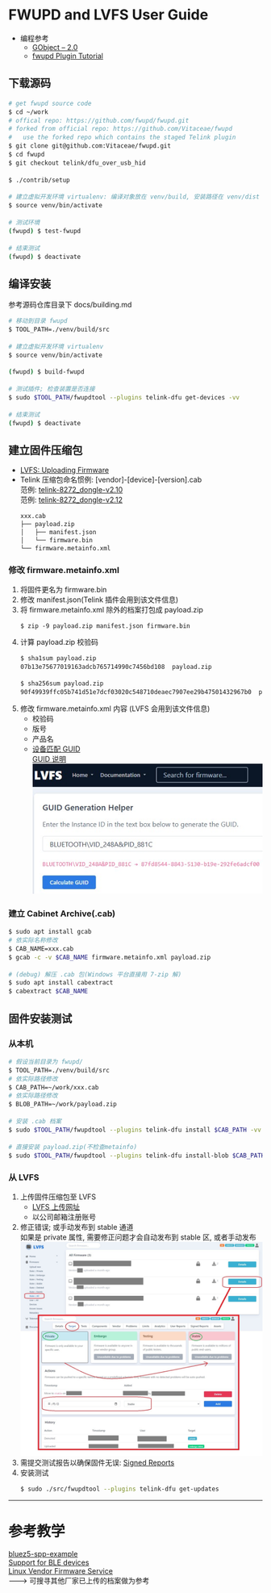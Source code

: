 # FWUPD and LVFS User Guide

+ 编程参考
    + [GObject – 2.0](https://docs.gtk.org/gobject/)
    + [fwupd Plugin Tutorial](https://fwupd.github.io/libfwupdplugin/tutorial.html)

## 下载源码

```bash
# get fwupd source code
$ cd ~/work
# offical repo: https://github.com/fwupd/fwupd.git
# forked from official repo: https://github.com/Vitaceae/fwupd
#   use the forked repo which contains the staged Telink plugin
$ git clone git@github.com:Vitaceae/fwupd.git
$ cd fwupd
$ git checkout telink/dfu_over_usb_hid

$ ./contrib/setup

# 建立虚拟开发环境 virtualenv: 编译对象放在 venv/build, 安装路径在 venv/dist
$ source venv/bin/activate

# 测试环境
(fwupd) $ test-fwupd

# 结束测试
(fwupd) $ deactivate
```

## 编译安装

参考源码仓库目录下 docs/building.md

```bash
# 移动到目录 fwupd
$ TOOL_PATH=./venv/build/src

# 建立虚拟开发环境 virtualenv
$ source venv/bin/activate

(fwupd) $ build-fwupd

# 测试插件; 检查装置是否连接
$ sudo $TOOL_PATH/fwupdtool --plugins telink-dfu get-devices -vv

# 结束测试
(fwupd) $ deactivate
```

## 建立固件压缩包

+ [LVFS: Uploading Firmware](https://lvfs.readthedocs.io/en/latest/upload.html)
+ Telink 压缩包命名惯例: [vendor]-[device]-[version].cab  
  范例: [telink-8272_dongle-v2.10](inc/telink-8272_dongle-v2.10)  
  范例: [telink-8272_dongle-v2.12](inc/telink-8272_dongle-v2.12)  
    ```text
    xxx.cab
    ├── payload.zip
    │   ├── manifest.json
    │   └── firmware.bin
    └── firmware.metainfo.xml
    ```

### 修改 firmware.metainfo.xml

1. 将固件更名为 firmware.bin  
2. 修改 manifest.json(Telink 插件会用到该文件信息)
3. 将 firmware.metainfo.xml 除外的档案打包成 payload.zip  
   ```  
   $ zip -9 payload.zip manifest.json firmware.bin
   ```
4. 计算 payload.zip 校验码  
    ```bash
    $ sha1sum payload.zip
    07b13e75677019163adcb765714990c7456bd108  payload.zip
    
    $ sha256sum payload.zip
    90f49939ffc05b741d51e7dcf03020c548710deaec7907ee29b47501432967b0  payload.zip
    ```
5. 修改 firmware.metainfo.xml 内容 (LVFS 会用到该文件信息)
    + 校验码
    + 版号
    + 产品名
    + [设备匹配 GUID](https://fwupd.org/lvfs/guid)  
      [GUID 说明](https://lvfs.readthedocs.io/en/latest/metainfo.html#using-guids)  
      ![device_guid_generator](inc/device_guid_generator.jpg)

### 建立 Cabinet Archive(.cab)

```bash
$ sudo apt install gcab
# 依实际名称修改
$ CAB_NAME=xxx.cab
$ gcab -c -v $CAB_NAME firmware.metainfo.xml payload.zip

# (debug) 解压 .cab 包(Windows 平台直接用 7-zip 解)
$ sudo apt install cabextract
$ cabextract $CAB_NAME
```

## 固件安装测试

### 从本机

```bash
# 假设当前目录为 fwupd/
$ TOOL_PATH=./venv/build/src
# 依实际路径修改
$ CAB_PATH=~/work/xxx.cab
# 依实际路径修改
$ BLOB_PATH=~/work/payload.zip

# 安装 .cab 档案
$ sudo $TOOL_PATH/fwupdtool --plugins telink-dfu install $CAB_PATH -vv

# 直接安装 payload.zip(不检查metainfo)
$ sudo $TOOL_PATH/fwupdtool --plugins telink-dfu install-blob $CAB_PATH -vv
```

### 从 LVFS

1. 上传固件压缩包至 LVFS
    + [LVFS 上传网址](https://www.fwupd.org/lvfs/upload/firmware)
    + 以公司邮箱注册账号
2. 修正错误; 或手动发布到 stable 通道  
   如果是 private 属性, 需要修正问题才会自动发布到 stable 区, 或者手动发布  
   ![lvfs-set-cab-to-stable](inc/lvfs-set-cab-to-stable.jpg)
3. 需提交测试报告以确保固件无误: [Signed Reports](https://lvfs.readthedocs.io/en/latest/testing.html#signed-reports)
4. 安装测试  
   ```bash
   $ sudo ./src/fwupdtool --plugins telink-dfu get-updates
   ```

--------------------------------------------------------------------------------
# 参考教学

[bluez5-spp-example](https://github.com/tonyespy/bluez5-spp-example)  
[Support for BLE devices](https://github.com/fwupd/fwupd/blob/main/docs/tutorial.md#support-for-ble-devices)  
[Linux Vendor Firmware Service](https://www.fwupd.org/)  
  ---> 可搜寻其他厂家已上传的档案做为参考  